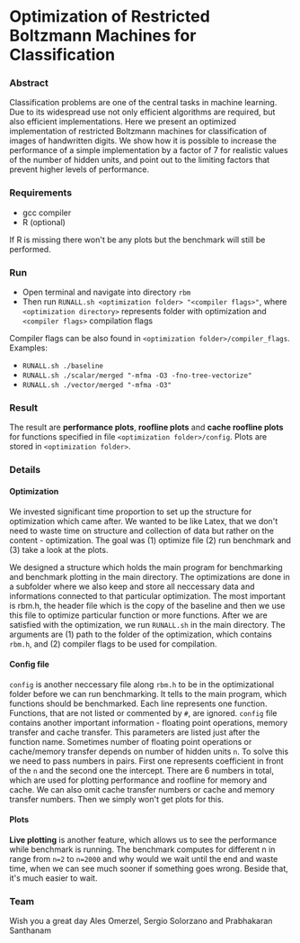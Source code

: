 # Optimization of Restricted Boltzmann Machines for Classification

### Abstract

Classification problems are one of the central tasks in machine learning. Due to its widespread use not only efficient algorithms are required, but also efficient implementations. Here we present an optimized implementation of restricted Boltzmann machines for classification of images of handwritten digits. We show how it is possible to increase the performance of a simple implementation by a factor of 7 for realistic values of the number of hidden units, and point out to the limiting factors that prevent higher levels of performance.

### Requirements
 
* gcc compiler 
* R (optional) 

If R is missing there won't be any plots but the benchmark will still be performed. 


### Run

* Open terminal and navigate into directory `rbm`
* Then run `RUNALL.sh <optimization folder> "<compiler flags>"`, where `<optimization directory>` represents folder with optimization and `<compiler flags>` compilation flags

Compiler flags can be also found in `<optimization folder>/compiler_flags`.
Examples:

* `RUNALL.sh ./baseline`
* `RUNALL.sh ./scalar/merged "-mfma -O3 -fno-tree-vectorize"`
* `RUNALL.sh ./vector/merged "-mfma -O3"`

### Result

The result are __performance plots__, __roofline plots__ and __cache roofline plots__ for functions specified in file `<optimization folder>/config`. Plots are stored in `<optimization folder>`.

### Details

#### Optimization

We invested significant time proportion to set up the structure for optimization which came after. We wanted to be like Latex, that we don't need to waste time on structure and collection of data but rather on the content - optimization. The goal was (1) optimize file (2) run benchmark and (3) take a look at the plots.

We designed a structure which holds the main program for benchmarking and benchmark plotting in the main directory. The optimizations are done in a subfolder where we also keep and store all neccessary data and informations connected to that particular optimization. The most important is rbm.h, the header file which is the copy of the baseline and then we use this file to optimize particular function or more functions. After we are satisfied with the optimization, we run `RUNALL.sh` in the main directory. The arguments are (1) path to the folder of the optimization, which contains `rbm.h`, and (2) compiler flags to be used for compilation. 

#### Config file

`config` is another neccessary file along `rbm.h` to be in the optimizational folder before we can run benchmarking. It tells to the main program, which functions should be benchmarked. Each line represents one function. Functions, that are not listed or commented by `#`, are ignored. `config` file contains another important information - floating point operations, memory transfer and cache transfer. This parameters are listed just after the function name. Sometimes number of floating point operations or cache/memory transfer depends on number of hidden units `n`. To solve this we need to pass numbers in pairs. First one represents coefficient in front of the `n` and the second one the intercept. There are 6 numbers in total, which are used for plotting performance and roofline for memory and cache. We can also omit cache transfer numbers or cache and memory transfer numbers. Then we simply won't get plots for this.

#### Plots

__Live plotting__ is another feature, which allows us to see the performance while benchmark is running. The benchmark computes for different n in range from `n=2` to `n=2000` and why would we wait until the end and waste time, when we can see much sooner if something goes wrong. Beside that, it's much easier to wait.

### Team
Wish you a great day Ales Omerzel, Sergio Solorzano and Prabhakaran Santhanam